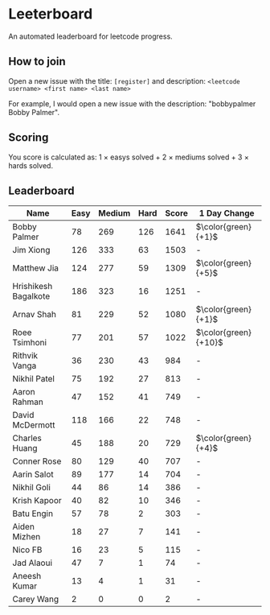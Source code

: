 # Leeterboard

An automated leaderboard for leetcode progress.

## How to join

Open a new issue with the title: `[register]` and description:
`<leetcode username> <first name> <last name>`

For example, I would open a new issue with the description: "bobbypalmer Bobby Palmer".

## Scoring

You score is calculated as:
1 $\times$ easys solved + 2 $\times$ mediums solved + 3 $\times$ hards solved.

## Leaderboard
| Name | Easy | Medium | Hard | Score | 1 Day Change |
| --- | --- | --- | --- | --- | --- |
| Bobby Palmer | 78 | 269 | 126 | 1641 | $\color{green}{+1}$ |
| Jim Xiong | 126 | 333 | 63 | 1503 | - |
| Matthew Jia | 124 | 277 | 59 | 1309 | $\color{green}{+5}$ |
| Hrishikesh Bagalkote | 186 | 323 | 16 | 1251 | - |
| Arnav Shah | 81 | 229 | 52 | 1080 | $\color{green}{+1}$ |
| Roee Tsimhoni | 77 | 201 | 57 | 1022 | $\color{green}{+10}$ |
| Rithvik Vanga | 36 | 230 | 43 | 984 | - |
| Nikhil Patel | 75 | 192 | 27 | 813 | - |
| Aaron Rahman | 47 | 152 | 41 | 749 | - |
| David McDermott | 118 | 166 | 22 | 748 | - |
| Charles Huang | 45 | 188 | 20 | 729 | $\color{green}{+4}$ |
| Conner Rose | 80 | 129 | 40 | 707 | - |
| Aarin Salot | 89 | 177 | 14 | 704 | - |
| Nikhil Goli | 44 | 86 | 14 | 386 | - |
| Krish Kapoor | 40 | 82 | 10 | 346 | - |
| Batu Engin | 57 | 78 | 2 | 303 | - |
| Aiden Mizhen | 18 | 27 | 7 | 141 | - |
| Nico FB | 16 | 23 | 5 | 115 | - |
| Jad Alaoui | 47 | 7 | 1 | 74 | - |
| Aneesh Kumar | 13 | 4 | 1 | 31 | - |
| Carey Wang | 2 | 0 | 0 | 2 | - |
